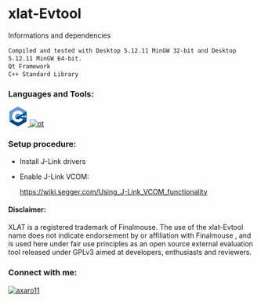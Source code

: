 # xlat-Evtool

Informations and dependencies

    Compiled and tested with Desktop 5.12.11 MinGW 32-bit and Desktop 5.12.11 MinGW 64-bit.
    Qt Framework
    C++ Standard Library

<h3 align="left">Languages and Tools:</h3>
<p align="left"> <a href="https://www.w3schools.com/cpp/" target="_blank" rel="noreferrer"> <img src="https://raw.githubusercontent.com/devicons/devicon/master/icons/cplusplus/cplusplus-original.svg" alt="cplusplus" width="40" height="40"/> </a> <a href="https://www.qt.io/" target="_blank" rel="noreferrer"> <img src="https://upload.wikimedia.org/wikipedia/commons/0/0b/Qt_logo_2016.svg" alt="qt" width="40" height="40"/> </a> </p>

<h3 align="left"> Setup procedure:</h3>

- Install J-Link drivers
- Enable J-Link VCOM:
  
  https://wiki.segger.com/Using_J-Link_VCOM_functionality

<h4 align="left"> Disclaimer:</h4>

XLAT is a registered trademark of Finalmouse. The use of the xlat-Evtool name does not indicate endorsement by or affiliation with Finalmouse , and is used here under fair use principles as an open source external evaluation tool released under GPLv3 aimed at developers, enthusiasts and reviewers.

<h3 align="left">Connect with me:</h3>
<p align="left">
<a href="https://twitter.com/axaro11" target="blank"><img align="center" src="https://raw.githubusercontent.com/rahuldkjain/github-profile-readme-generator/master/src/images/icons/Social/twitter.svg" alt="axaro11" height="30" width="40" /></a>
</p>
